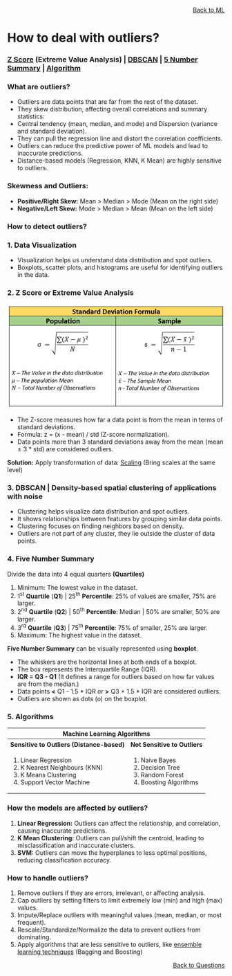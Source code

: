 <p align='right'><a align="right" href="https://github.com/KIRANKUMAR7296/Library/blob/main/Machine%20Learning/Machine%20Learning%20Models.md">Back to ML</a></p>

# How to deal with outliers?

<h3><a href="#zscore">Z Score</a> (Extreme Value Analysis) | <a href="#dbscan">DBSCAN</a> | <a href="#summary">5 Number Summary</a> | <a href="#algo">Algorithm</a></h3>

### What are outliers?
- Outliers are data points that are far from the rest of the dataset.
- They skew distribution, affecting overall correlations and summary statistics:
- Central tendency (mean, median, and mode) and Dispersion (variance and standard deviation).
- They can pull the regression line and distort the correlation coefficients.
- Outliers can reduce the predictive power of ML models and lead to inaccurate predictions.
- Distance-based models (Regression, KNN, K Mean) are highly sensitive to outliers.

### Skewness and Outliers:
- **Positive/Right Skew:** Mean > Median > Mode (Mean on the right side)
- **Negative/Left Skew:** Mode > Median > Mean (Mean on the left side)

### How to detect outliers?

<h3><b>1. Data Visualization</b></h3>

- Visualization helps us understand data distribution and spot outliers.
- Boxplots, scatter plots, and histograms are useful for identifying outliers in the data.

<h3 name="zscore">2. Z Score or Extreme Value Analysis</h3>

![Standard Deviation](Image/Std.png)

- The Z-score measures how far a data point is from the mean in terms of standard deviations.
- Formula: z = (x - mean) / std (Z-score normalization).
- Data points more than 3 standard deviations away from the mean (mean ± 3 * std) are considered outliers.

**Solution:** Apply transformation of data: [Scaling](https://github.com/KIRANKUMAR7296/Library/blob/main/Data%20Science/Normalization%20vs%20Standardization.md) (Bring scales at the same level)

<h3 name="dbscan">3. DBSCAN | Density-based spatial clustering of applications with noise</h3>

- Clustering helps visualize data distribution and spot outliers.
- It shows relationships between features by grouping similar data points.
- Clustering focuses on finding neighbors based on density.
- Outliers are not part of any cluster, they lie outside the cluster of data points.

<h3 name="summary">4. Five Number Summary</h3>

Divide the data into 4 equal quarters **(Quartiles)** 
1. Minimum: The lowest value in the dataset.
2. 1<sup>st</sup> **Quartile** (**Q1**) | 25<sup>th</sup> **Percentile**: 25% of values are smaller, 75% are larger.
3. 2<sup>nd</sup> **Quartile** (**Q2**) | 50<sup>th</sup> **Percentile**: Median | 50% are smaller, 50% are larger.
4. 3<sup>rd</sup> **Quartile** (**Q3**) | 75<sup>th</sup> **Percentile**: 75% of smaller, 25% are larger.
5. Maximum: The highest value in the dataset.

**Five Number Summary** can be visually represented using **boxplot**.
- The whiskers are the horizontal lines at both ends of a boxplot.
- The box represents the Interquartile Range (IQR).
- **IQR = Q3 - Q1** (It defines a range for outliers based on how far values are from the median.)
- Data points **<** Q1 - 1.5 * IQR or **>** Q3 + 1.5 * IQR are considered outliers.
- Outliers are shown as dots (o) on the boxplot.

<h3 name="algo">5. Algorithms</h3>

<table>
  <tr>
    <th colspan="2">Machine Learning Algorithms</th>
  </tr>
  <tr>
    <th>Sensitive to Outliers (Distance-based)</th>
    <th>Not Sensitive to Outliers</th>
  </tr>
   <tr>
    <td>
      <ol type="1">
        <li>Linear Regression</li>
        <li>K Nearest Neighbours (KNN)</li>
        <li>K Means Clustering</li>
        <li>Support Vector Machine</li>
      </ol>
    </td>
    <td>
      <ol type="1">
        <li>Naive Bayes</li>
        <li>Decision Tree</li>
        <li>Random Forest</li>        
        <li>Boosting Algorithms</li>        
      </ol>
    </td>
  </tr>
</table>

### **How the models are affected by outliers?**
1. **Linear Regression:** Outliers can affect the relationship, and correlation, causing inaccurate predictions.
2. **K Mean Clustering:** Outliers can pull/shift the centroid, leading to misclassification and inaccurate clusters.
3. **SVM:** Outliers can move the hyperplanes to less optimal positions, reducing classification accuracy.

### **How to handle outliers?**
1. Remove outliers if they are errors, irrelevant, or affecting analysis.
2. Cap outliers by setting filters to limit extremely low (min) and high (max) values.
3. Impute/Replace outliers with meaningful values (mean, median, or most frequent).
4. Rescale/Standardize/Normalize the data to prevent outliers from dominating.
5. Apply algorithms that are less sensitive to outliers, like [ensemble learning techniques](https://github.com/KIRANKUMAR7296/Library/blob/main/Data%20Science/Supervised%20Learning/Ensemble%20Techniques.md) (Bagging and Boosting)

<p align='right'><a align="right" href="https://github.com/KIRANKUMAR7296/Library/blob/main/Interview.md">Back to Questions</a></p>
